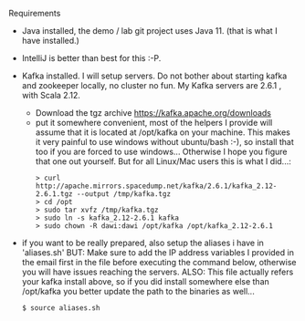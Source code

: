 Requirements

- Java installed, the demo / lab git project uses Java 11. (that is what I have installed.)
- IntelliJ is better than best for this :-P.

- Kafka installed. I will setup servers. Do not bother about starting kafka and zookeeper locally,
no cluster no fun. My Kafka servers are 2.6.1 , with Scala 2.12. 
  - Download the tgz archive https://kafka.apache.org/downloads
  - put it somewhere convenient, most of the helpers I provide will assume that it is 
    located at /opt/kafka on your machine. This makes it very painful to use windows without 
    ubuntu/bash :-), so install that too if you are forced to use windows... 
    Otherwise I hope you figure that one out yourself.
    But for all Linux/Mac users this is what I did...:
    ```
    > curl http://apache.mirrors.spacedump.net/kafka/2.6.1/kafka_2.12-2.6.1.tgz --output /tmp/kafka.tgz
    > cd /opt
    > sudo tar xvfz /tmp/kafka.tgz
    > sudo ln -s kafka_2.12-2.6.1 kafka
    > sudo chown -R dawi:dawi /opt/kafka /opt/kafka_2.12-2.6.1
    ```

- if you want to be really prepared, also setup the aliases i have in 'aliases.sh'
  BUT: Make sure to add the IP address variables I provided in the email first in the
  file before executing the command below, otherwise you will have issues reaching the 
  servers. ALSO: This file actually refers your kafka install above, so if you did install 
  somewhere else than /opt/kafka you better update the path to the binaries as well...
  ```
  $ source aliases.sh
  ```

